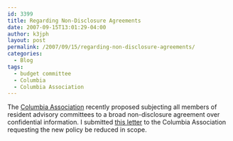 ```yaml
---
id: 3399
title: Regarding Non-Disclosure Agreements
date: 2007-09-15T13:01:29-04:00
author: k3jph
layout: post
permalink: /2007/09/15/regarding-non-disclosure-agreements/
categories:
  - Blog
tags:
  - budget committee
  - Columbia
  - Columbia Association
---
```

The [Columbia Association](http://www.columbiaassociation.com) recently proposed subjecting all members of resident advisory committees to a broad non-disclosure agreement over confidential information. I submitted [this letter](/assets/docs/jh-2008-nda.pdf) to the Columbia Association requesting the new policy be reduced in scope.
